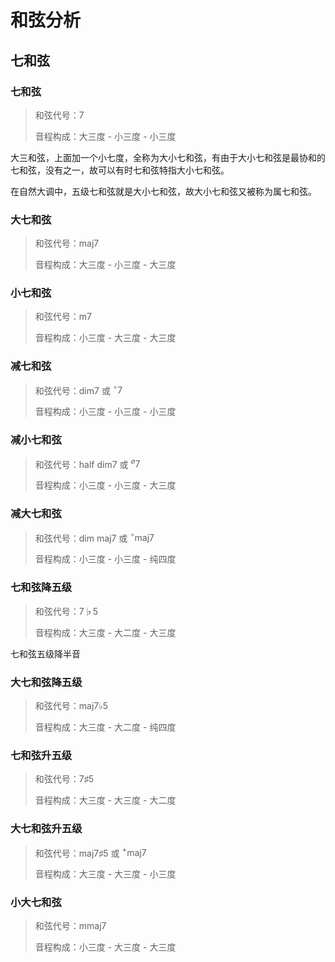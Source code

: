 # 和弦分析

[annotation]: [id] (74add2c5-b15b-41fe-abc3-6ed85a5d7108)
[annotation]: [status] (public)
[annotation]: [create_time] (2022-01-05 00:09:01)
[annotation]: [category] (音乐的迷思)
[annotation]: [tags] ()
[annotation]: [comments] (true)
[annotation]: [url] (http://blog.ccyg.studio/article/74add2c5-b15b-41fe-abc3-6ed85a5d7108)

## 七和弦

### 七和弦

> 和弦代号：$7$
> 
> 音程构成：大三度 - 小三度 - 小三度

大三和弦，上面加一个小七度，全称为大小七和弦，有由于大小七和弦是最协和的七和弦，没有之一，故可以有时七和弦特指大小七和弦。

在自然大调中，五级七和弦就是大小七和弦，故大小七和弦又被称为属七和弦。

### 大七和弦

> 和弦代号：$\text{maj}7$
> 
> 音程构成：大三度 - 小三度 - 大三度

### 小七和弦

> 和弦代号：$\text{m}7$
> 
> 音程构成：小三度 - 大三度 - 大三度

### 减七和弦

> 和弦代号：$\text{dim}7$ 或 $^\circ 7$
> 
> 音程构成：小三度 - 小三度 - 小三度

### 减小七和弦

> 和弦代号：$\text{half dim}7$ 或 $^\varnothing 7$
> 
> 音程构成：小三度 - 小三度 - 大三度

### 减大七和弦

> 和弦代号：$\text{dim maj}7$ 或 $^\circ \text{maj} 7$
> 
> 音程构成：小三度 - 小三度 - 纯四度

### 七和弦降五级

> 和弦代号：$7 \flat 5$
> 
> 音程构成：大三度 - 大二度 - 大三度

七和弦五级降半音

### 大七和弦降五级

> 和弦代号：$\text{maj}7 \flat 5$
> 
> 音程构成：大三度 - 大二度 - 纯四度

### 七和弦升五级

> 和弦代号：$7 \sharp 5$
> 
> 音程构成：大三度 - 大三度 - 大二度

### 大七和弦升五级

> 和弦代号：$\text{maj}7 \sharp 5$ 或 $^+\text{maj}7$
> 
> 音程构成：大三度 - 大三度 - 小三度

### 小大七和弦

> 和弦代号：$\text{mmaj}7$
> 
> 音程构成：小三度 - 大三度 - 大三度
